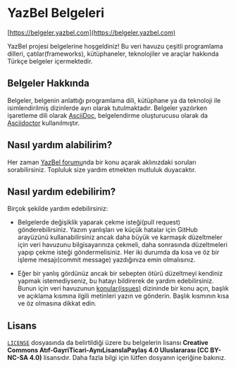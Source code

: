 # YazBel Belgeleri

[https://belgeler.yazbel.com](https://belgeler.yazbel.com)

YazBel projesi belgelerine hoşgeldiniz! Bu veri havuzu çeşitli programlama dilleri, çatılar(frameworks), kütüphaneler,
teknolojiler ve araçlar hakkında Türkçe belgeler içermektedir.

## Belgeler Hakkında

Belgeler, belgenin anlattığı programlama dili, kütüphane ya da teknoloji ile isimlendirilmiş dizinlerde ayrı olarak
tutulmaktadır. Belgeler yazılırken işaretleme dili olarak [AsciiDoc](http://www.methods.co.nz/asciidoc/), belgelendirme
oluşturucusu olarak da [Asciidoctor](http://asciidoctor.org/) kullanılmıştır.

## Nasıl yardım alabilirim?

Her zaman [YazBel forumu](https://forum.yazbel.com/)nda bir konu açarak aklınızdaki soruları sorabilirsiniz. Topluluk
size yardım etmekten mutluluk duyacaktır.

## Nasıl yardım edebilirim?

Birçok şekilde yardım edebilirsiniz:

- Belgelerde değişiklik yaparak çekme isteği(pull request) gönderebilirsiniz. Yazım yanlışları ve küçük hatalar için
GitHub arayüzünü kullanabilirsiniz ancak daha büyük ve karmaşık düzeltmeler için veri havuzunu bilgisayarınıza çekmeli,
daha sonrasında düzeltmeleri yapıp çekme isteği göndermelisiniz. Her iki durumda da kısa ve öz bir
işleme mesajı(commit message) yazdığınıza emin olmalısınız.

- Eğer bir yanlış gördünüz ancak bir sebepten ötürü düzeltmeyi kendiniz yapmak istemediyseniz, bu hatayı bildirerek de
yardım edebilirsiniz. Bunun için veri havuzunun [konular(issues)](https://github.com/yazbel/belgeler/issues) dizininde
bir konu açın, başlık ve açıklama kısmına ilgili metinleri yazın ve gönderin. Başlık kısmının kısa ve öz olmasına dikkat
edin.

## Lisans

[`LICENSE`](https://github.com/yazbel/belgeler/blob/master/LICENSE) dosyasında da belirtildiği üzere bu
belgelerin lisansı **Creative Commons Atıf-GayriTicari-AynıLisanslaPaylaş 4.0 Uluslararası (CC BY-NC-SA 4.0)**
lisansıdır. Daha fazla bilgi için lütfen dosyanın içeriğine bakınız.
